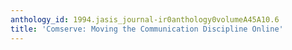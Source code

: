 ```yaml
---
anthology_id: 1994.jasis_journal-ir0anthology0volumeA45A10.6
title: 'Comserve: Moving the Communication Discipline Online'
---
```

